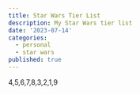 ```yaml
---
title: Star Wars Tier List
description: My Star Wars tier list
date: '2023-07-14'
categories:
  - personal
  - star wars
published: true
---
```


4,5,6,7,8,3,2,1,9

